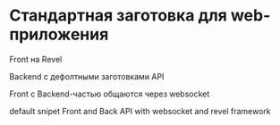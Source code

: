 # Стандартная заготовка для web-приложения 

Front на Revel

Backend c дефолтными заготовками API

Front с Backend-частью общаются через websocket

default snipet Front and Back API with websocket and revel framework
